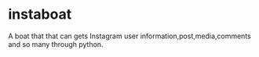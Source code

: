 # instaboat
A boat that that can gets Instagram user information,post,media,comments and so many through python.

